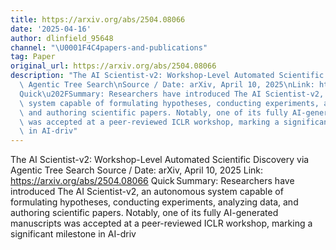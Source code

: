```yaml
---
title: https://arxiv.org/abs/2504.08066
date: '2025-04-16'
author: dlinfield_95648
channel: "\U0001F4C4papers-and-publications"
tag: Paper
original_url: https://arxiv.org/abs/2504.08066
description: "The AI Scientist-v2: Workshop-Level Automated Scientific Discovery via\
  \ Agentic Tree Search\nSource / Date: arXiv, April 10, 2025\nLink: https://arxiv.org/abs/2504.08066\n\
  Quick\u202FSummary: Researchers have introduced The AI Scientist-v2, an autonomous\
  \ system capable of formulating hypotheses, conducting experiments, analyzing data,\
  \ and authoring scientific papers. Notably, one of its fully AI-generated manuscripts\
  \ was accepted at a peer-reviewed ICLR workshop, marking a significant milestone\
  \ in AI-driv"
---
```


The AI Scientist-v2: Workshop-Level Automated Scientific Discovery via Agentic Tree Search
Source / Date: arXiv, April 10, 2025
Link: https://arxiv.org/abs/2504.08066
Quick Summary: Researchers have introduced The AI Scientist-v2, an autonomous system capable of formulating hypotheses, conducting experiments, analyzing data, and authoring scientific papers. Notably, one of its fully AI-generated manuscripts was accepted at a peer-reviewed ICLR workshop, marking a significant milestone in AI-driv
